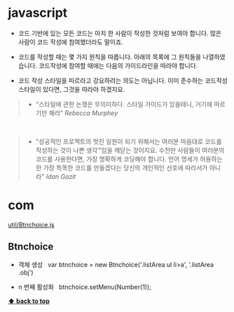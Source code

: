 # javascript
- 코드 기반에 있는 모든 코드는 마치 한 사람이 작성한 것처럼 보여야 합니다. 많은 사람이 코드 작성에 참여했더라도 말이죠.

- 코드를 작성할 때는 몇 가지 원칙을 따릅니다. 아래의 목록에 그 원칙들을 나열하였습니다. 코드작성에 참여할 때에는 다음의 가이드라인을 따라야 합니다.

- 코드 작성 스타일을 따르라고 강요하려는 의도는 아닙니다. 이미 준수하는 코드작성 스타일이 있다면, 그것을 따라야 하겠지요.


> - "스타일에 관한 논쟁은 무의미하다. 스타일 가이드가 있을테니, 거기에 따르기만 해라"
>_Rebecca_ _Murphey_

&nbsp;

> - "성공적인 프로젝트의 멋진 일원이 되기 위해서는 여러분 마음대로 코드를 작성하는 것이 나쁜 생각™임을 깨닫는 것이지요. 수천만 사람들이 여러분의 코드를 사용한다면, 가장 명확하게 코딩해야 합니다. 언어 명세가 허용하는 한 가장 똑똑한 코드를 만들겠다는 당신의 개인적인 선호에 따라서가 아니라"
>_Idan_ _Gazit_



# com

[util/Btnchoice.js](#Btnchoice)



## <a name='Btnchoice'>Btnchoice</a>

- 객체 생성 &nbsp;
var btnchoice = new Btnchoice('.listArea ul li>a', '.listArea .obj')

- n 번째 활성화 &nbsp;
btnchoice.setMenu(Number(1));


**[⬆ back to top](#table-of-contents)**


